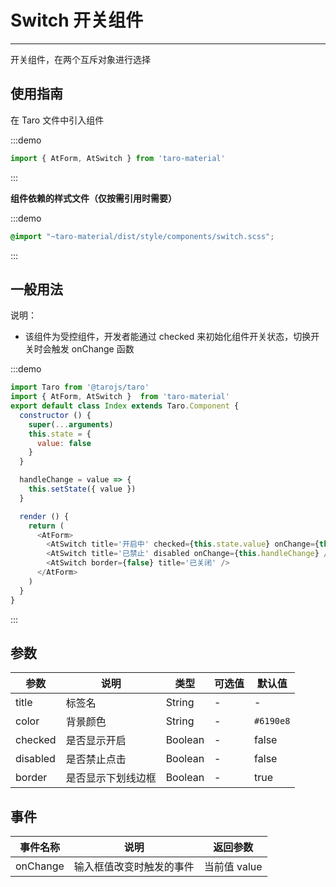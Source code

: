 # Switch 开关组件

---
开关组件，在两个互斥对象进行选择

## 使用指南

在 Taro 文件中引入组件

:::demo
```js
import { AtForm, AtSwitch } from 'taro-material'
```
:::

**组件依赖的样式文件（仅按需引用时需要）**

:::demo
```scss
@import "~taro-material/dist/style/components/switch.scss";
```
:::

## 一般用法

说明：

* 该组件为受控组件，开发者能通过 checked 来初始化组件开关状态，切换开关时会触发 onChange 函数

:::demo

```js
import Taro from '@tarojs/taro'
import { AtForm, AtSwitch }  from 'taro-material'
export default class Index extends Taro.Component {
  constructor () {
    super(...arguments)
    this.state = {
      value: false
    }
  }

  handleChange = value => {
    this.setState({ value })
  }

  render () {
    return (
      <AtForm>
        <AtSwitch title='开启中' checked={this.state.value} onChange={this.handleChange} />
        <AtSwitch title='已禁止' disabled onChange={this.handleChange} />
        <AtSwitch border={false} title='已关闭' />
      </AtForm>
    )
  }
}

```

:::

## 参数

| 参数       | 说明                                   | 类型    | 可选值                                                              | 默认值   |
| ---------- | -------------------------------------- | ------- | ------------------------------------------------------------------- | -------- |
| title | 标签名 | String  | - | - |
| color | 背景颜色  | String  | - | `#6190e8` |
| checked     | 是否显示开启  | Boolean | - | false |
| disabled     | 是否禁止点击  | Boolean | - | false |
| border     | 是否显示下划线边框  | Boolean | - | true |

## 事件

| 事件名称 | 说明          | 返回参数  |
|---------- |-------------- |---------- |
| onChange | 输入框值改变时触发的事件 | 当前值 value  |
